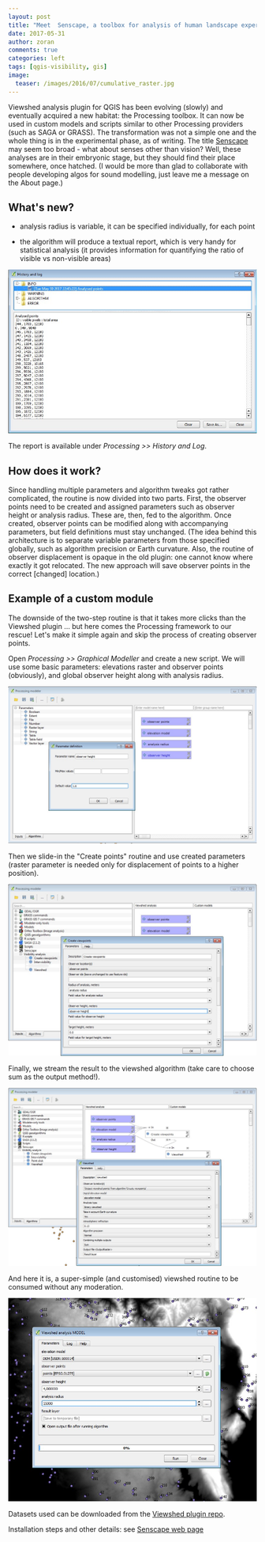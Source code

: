 ```yaml
---
layout: post
title: "Meet  Senscape, a toolbox for analysis of human landscape experience"
date: 2017-05-31 
author: zoran
comments: true
categories: left
tags: [qgis-visibility, gis]
image:
  teaser: /images/2016/07/cumulative_raster.jpg
---
```

  
Viewshed analysis plugin for QGIS has been evolving (slowly) and eventually acquired a new habitat: the Processing toolbox. It can now be used in custom models and scripts similar to other Processing providers (such as SAGA  or GRASS). The transformation was not a simple one and the whole thing is in the experimental phase, as of writing. The title [Senscape](/senscape/) may seem too broad - what about senses other than vision? Well, these analyses are in their embryonic stage, but they should find their place somewhere, once hatched. (I would be more than glad to collaborate with people developing algos for sound modelling, just leave me a message on the About page.)

## What's new?

  - analysis radius is variable, it can be specified individually, for each point
  
  - the algorithm will produce a textual report, which is very handy for statistical analysis (it provides information for quantifying the ratio of visible vs non-visible areas)
  
![Info window](/images/2017/05/Clipboard001.jpg)

The report is available under *Processing >> History and Log*.

## How does it work?

Since handling multiple parameters and algorithm tweaks got rather complicated, the routine is now divided into two parts. First, the observer points need to be created and assigned parameters such as observer height or analysis radius. These are, then, fed to the algorithm. Once created, observer points can be modified along with accompanying parameters, but field definitions must stay unchanged. (The idea behind this architecture is to separate variable parameters from those specified globally, such as algorithm precision or Earth curvature. Also, the routine of observer displacement is opaque in the old plugin: one cannot know where exactly it got relocated. The new approach will save observer points in the correct [changed] location.)

## Example of a custom module

The downside of the two-step routine is that it takes more clicks than the Viewshed plugin ... but here comes the Processing framework to our rescue! Let's make it simple again and skip the process of creating observer points.

Open *Processing >> Graphical Modeller* and create a new script. We will use some basic parameters: elevations raster and observer points (obviously), and global observer height along with analysis radius.

![model - step 1](/images/2017/05/Clipboard01.jpg)

Then we slide-in the "Create points" routine and use created parameters (raster parameter is needed only for displacement of points to a higher position).

![model - step 2](/images/2017/05/Clipboard02.jpg)

Finally, we stream the result to the viewshed algorithm (take care to choose sum as the output method!).

![model - step 3](/images/2017/05/Clipboard03.jpg)

And here it is, a super-simple (and customised) viewshed routine to be consumed without any moderation.

![model - step 4](/images/2017/05/Clipboard05.jpg)


Datasets used can be downloaded from the [Viewshed plugin repo](https://github.com/zoran-cuckovic/QGIS-visibility-analysis/tree/test-data).

Installation steps and other details: see [Senscape web page](/senscape/)



